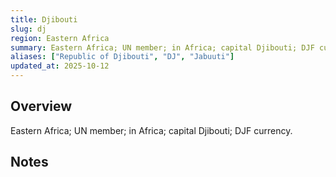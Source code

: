 ```yaml
---
title: Djibouti
slug: dj
region: Eastern Africa
summary: Eastern Africa; UN member; in Africa; capital Djibouti; DJF currency.
aliases: ["Republic of Djibouti", "DJ", "Jabuuti"]
updated_at: 2025-10-12
---
```


## Overview

Eastern Africa; UN member; in Africa; capital Djibouti; DJF currency.

## Notes

<!-- Add your first note below -->
